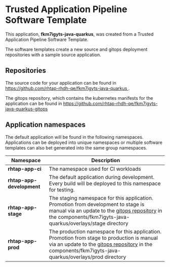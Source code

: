# Trusted Application Pipeline Software Template

This application, **fkm7igyts-java-quarkus**, was created from a Trusted Application Pipeline Software Template.

The software templates create a new source and gitops deployment repositories with a sample source application. 

## Repositories

The source code for your application can be found in [https://github.com/rhtap-rhdh-qe/fkm7igyts-java-quarkus ](https://github.com/rhtap-rhdh-qe/fkm7igyts-java-quarkus ).
 
The gitops repository, which contains the kubernetes manifests for the application can be found in 
[https://github.com/rhtap-rhdh-qe/fkm7igyts-java-quarkus-gitops ](https://github.com/rhtap-rhdh-qe/fkm7igyts-java-quarkus-gitops ) 

## Application namespaces 

The default application will be found in the following namespaces. Applications can be deployed into unique namespaces or multiple software templates can also bet generated into the same group namespaces.  

|  Namespace   |  Description   |  
| -------- | -------- |
| **rhtap-app-ci** | The namespace used for CI workloads |
| **rhtap-app-development** | The default application during development. Every build will be deployed to this namespace for testing. |
| **rhtap-app-stage** | The staging namespace for this application. Promotion from development to stage is manual via an update to the [gitops repository](https://github.com/rhtap-rhdh-qe/fkm7igyts-java-quarkus-gitops ) in the components/fkm7igyts-java-quarkus/overlays/stage directory |
| **rhtap-app-prod** | The production namespace for this application. Promotion from stage to production is manual via an update to the [gitops repository](https://github.com/rhtap-rhdh-qe/fkm7igyts-java-quarkus-gitops ) in the components/fkm7igyts-java-quarkus/overlays/prod directory |